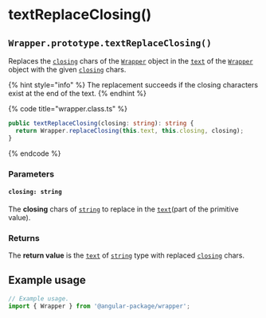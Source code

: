 # textReplaceClosing()

## `Wrapper.prototype.textReplaceClosing()`

Replaces the [`closing`](../../../wrap/accessors/#wrap.prototype.closing) chars of the [`Wrapper`](../../description.md) object in the [`text`](../../../wrap/accessors/#wrap.prototype.text) of the [`Wrapper`](../../description.md) object with the given [`closing`](textreplaceclosing.md#closing-string) chars.

{% hint style="info" %}
The replacement succeeds if the closing characters exist at the end of the text.
{% endhint %}

{% code title="wrapper.class.ts" %}
```typescript
public textReplaceClosing(closing: string): string {
  return Wrapper.replaceClosing(this.text, this.closing, closing);
}
```
{% endcode %}

### Parameters

#### `closing: string`

The **closing** chars of [`string`](https://developer.mozilla.org/en-US/docs/Web/JavaScript/Reference/Global\_Objects/String) to replace in the [`text`](../../../wrap/accessors/#wrap.prototype.text)(part of the primitive value).

### Returns

The **return value** is the [`text`](../../../wrap/accessors/#wrap.prototype.text) of [`string`](https://developer.mozilla.org/en-US/docs/Web/JavaScript/Reference/Global\_Objects/String) type with replaced [`closing`](../../../wrap/accessors/#wrap.prototype.closing) chars.

## Example usage

```typescript
// Example usage.
import { Wrapper } from '@angular-package/wrapper';

```
